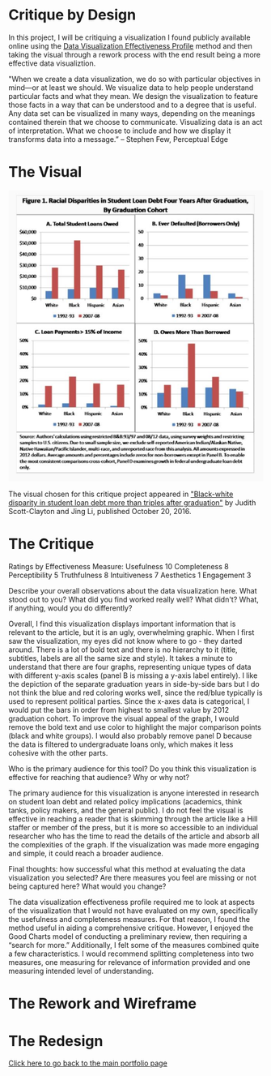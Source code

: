 # Critique by Design

In this project, I will be critiquing a visualization I found publicly available online using the [Data Visualization Effectiveness Profile](http://www.perceptualedge.com/articles/visual_business_intelligence/data_visualization_effectiveness_profile.pdf) method and then taking the visual through a rework process with the end result being a more effective data visualiztion. 

"When we create a data visualization, we do so with particular objectives in mind—or at least we should. We visualize data to help people understand particular facts and what they mean. We design the visualization to feature those facts in a way that can be understood and to a degree that is useful. Any data set can be visualized in many ways, depending on the meanings contained therein that we choose to communicate. Visualizing data is an act of interpretation. What we choose to include and how we display it transforms data into a message.” – Stephen Few, Perceptual Edge

# The Visual 

![alt text](/BrookingsViz.JPG)

The visual chosen for this critique project appeared in ["Black-white disparity in student loan debt more than triples after graduation"](https://www.brookings.edu/research/black-white-disparity-in-student-loan-debt-more-than-triples-after-graduation/
) by Judith Scott-Clayton and Jing Li, published October 20, 2016. 


# The Critique

Ratings by Effectiveness Measure:
Usefulness	10
Completeness	8
Perceptibility	5
Truthfulness	8
Intuitiveness	7
Aesthetics	1
Engagement	3

Describe your overall observations about the data visualization here.  What stood out to you?  What did you find worked really well?  What didn't?  What, if anything, would you do differently?

Overall, I find this visualization displays important information that is relevant to the article, but it is an ugly, overwhelming graphic. When I first saw the visualization, my eyes did not know where to go - they darted around. There is a lot of bold text and there is no hierarchy to it (title, subtitles, labels are all the same size and style). It takes a minute to understand that there are four graphs, representing unique types of data with different y-axis scales (panel B is missing a y-axis label entirely). I like the depiction of the separate graduation years in side-by-side bars but I do not think the blue and red coloring works well, since the red/blue typically is used to represent political parties. Since the x-axes data is categorical, I would put the bars in order from highest to smallest value by 2012 graduation cohort. To improve the visual appeal of the graph, I would remove the bold text and use color to highlight the major comparison points (black and white groups). I would also probably remove panel D because the data is filtered to undergraduate loans only, which makes it less cohesive with the other parts.  

Who is the primary audience for this tool?  Do you think this visualization is effective for reaching that audience?  Why or why not?

The primary audience for this visualization is anyone interested in research on student loan debt and related policy implications (academics, think tanks, policy makers, and the general public). I do not feel the visual is effective in reaching a reader that is skimming through the article like a Hill staffer or member of the press, but it is more so accessible to an individual researcher who has the time to read the details of the article and absorb all the complexities of the graph. If the visualization was made more engaging and simple, it could reach a broader audience.  

Final thoughts: how successful what this method at evaluating the data visualization you selected? Are there measures you feel are missing or not being captured here?  What would you change?

The data visualization effectiveness profile required me to look at aspects of the visualization that I would not have evaluated on my own, specifically the usefulness and completeness measures. For that reason, I found the method useful in aiding a comprehensive critique. However, I enjoyed the Good Charts model of conducting a preliminary review, then requiring a “search for more.” Additionally, I felt some of the measures combined quite a few characteristics. I would recommend splitting completeness into two measures, one measuring for relevance of information provided and one measuring intended level of understanding. 


# The Rework and Wireframe




# The Redesign 



[Click here to go back to the main portfolio page](/portfolio.html)
